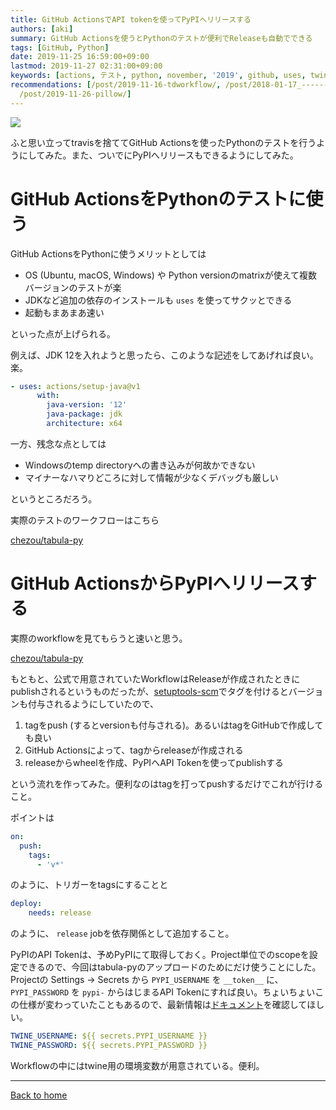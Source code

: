 ```yaml
---
title: GitHub ActionsでAPI tokenを使ってPyPIへリリースする
authors: [aki]
summary: GitHub Actionsを使うとPythonのテストが便利でReleaseも自動でできる
tags: [GitHub, Python]
date: 2019-11-25 16:59:00+09:00
lastmod: 2019-11-27 02:31:00+09:00
keywords: [actions, テスト, python, november, '2019', github, uses, twine, 環境変数, created]
recommendations: [/post/2019-11-16-tdworkflow/, /post/2018-01-17_----------------b63a0763e904/,
  /post/2019-11-26-pillow/]
---
```


![](https://images.unsplash.com/photo-1526379095098-d400fd0bf935?ixlib=rb-1.2.1&q=85&fm=jpg&crop=entropy&cs=srgb)

ふと思い立ってtravisを捨ててGitHub Actionsを使ったPythonのテストを行うようにしてみた。また、ついでにPyPIへリリースもできるようにしてみた。

# GitHub ActionsをPythonのテストに使う

GitHub ActionsをPythonに使うメリットとしては

- OS (Ubuntu, macOS, Windows) や Python versionのmatrixが使えて複数バージョンのテストが楽
- JDKなど追加の依存のインストールも `uses` を使ってサクッとできる
- 起動もまあまあ速い

といった点が上げられる。

例えば、JDK 12を入れようと思ったら、このような記述をしてあげれば良い。楽。

```yaml
- uses: actions/setup-java@v1
      with:
        java-version: '12'
        java-package: jdk
        architecture: x64
```

一方、残念な点としては

- Windowsのtemp directoryへの書き込みが何故かできない
- マイナーなハマりどころに対して情報が少なくデバッグも厳しい

というところだろう。

実際のテストのワークフローはこちら

[chezou/tabula-py](https://github.com/chezou/tabula-py/blob/master/.github/workflows/pythontest.yml)

# GitHub ActionsからPyPIへリリースする

実際のworkflowを見てもらうと速いと思う。

[chezou/tabula-py](https://github.com/chezou/tabula-py/blob/master/.github/workflows/pythonpublish.yml)

もともと、公式で用意されていたWorkflowはReleaseが作成されたときにpublishされるというものだったが、[setuptools-scm](https://pypi.org/project/setuptools-scm/)でタグを付けるとバージョンも付与されるようにしていたので、

1. tagをpush (するとversionも付与される)。あるいはtagをGitHubで作成しても良い
2. GitHub Actionsによって、tagからreleaseが作成される
3. releaseからwheelを作成、PyPIへAPI Tokenを使ってpublishする

という流れを作ってみた。便利なのはtagを打ってpushするだけでこれが行けること。

ポイントは

```yaml
on:
  push:
    tags:
      - 'v*'
```

のように、トリガーをtagsにすることと

```yaml
deploy:
    needs: release
```

のように、 `release` jobを依存関係として追加すること。

PyPIのAPI Tokenは、予めPyPIにて取得しておく。Project単位でのscopeを設定できるので、今回はtabula-pyのアップロードのためにだけ使うことにした。 Projectの Settings → Secrets から `PYPI_USERNAME` を `__token__` に、 `PYPI_PASSWORD` を `pypi-` からはじまるAPI Tokenにすれば良い。ちょいちょいこの仕様が変わっていたこともあるので、最新情報は[ドキュメント](https://pypi.org/help/#apitoken)を確認してほしい。

```yaml
TWINE_USERNAME: ${{ secrets.PYPI_USERNAME }}
TWINE_PASSWORD: ${{ secrets.PYPI_PASSWORD }}
```

Workflowの中にはtwine用の環境変数が用意されている。便利。

---

[Back to home](https://memo.chezo.uno/)
